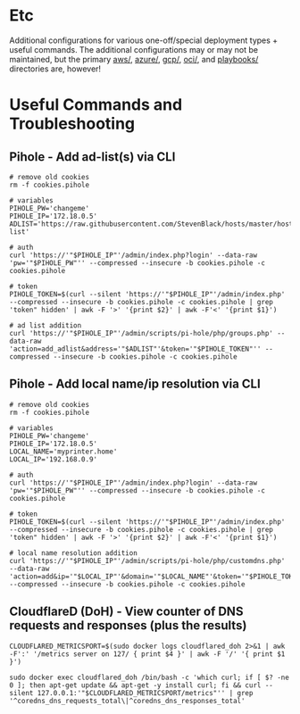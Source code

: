 # Etc
Additional configurations for various one-off/special deployment types + useful commands. The additional configurations may or may not be maintained, but the primary [aws/](../aws), [azure/](../azure), [gcp/](../gcp), [oci/](../oci), and [playbooks/](../playbooks) directories are, however!

# Useful Commands and Troubleshooting

## Pihole - Add ad-list(s) via CLI
```
# remove old cookies
rm -f cookies.pihole

# variables
PIHOLE_PW='changeme'
PIHOLE_IP='172.18.0.5'
ADLIST='https://raw.githubusercontent.com/StevenBlack/hosts/master/hosts+https://mirror1.malwaredomains.com/files/justdomains&comment=malware-list'

# auth
curl 'https://'"$PIHOLE_IP"'/admin/index.php?login' --data-raw 'pw='"$PIHOLE_PW"'' --compressed --insecure -b cookies.pihole -c cookies.pihole

# token
PIHOLE_TOKEN=$(curl --silent 'https://'"$PIHOLE_IP"'/admin/index.php' --compressed --insecure -b cookies.pihole -c cookies.pihole | grep 'token" hidden' | awk -F '>' '{print $2}' | awk -F'<' '{print $1}')

# ad list addition
curl 'https://'"$PIHOLE_IP"'/admin/scripts/pi-hole/php/groups.php' --data-raw 'action=add_adlist&address='"$ADLIST"'&token='"$PIHOLE_TOKEN"'' --compressed --insecure -b cookies.pihole -c cookies.pihole
```

## Pihole - Add local name/ip resolution via CLI
```
# remove old cookies
rm -f cookies.pihole

# variables
PIHOLE_PW='changeme'
PIHOLE_IP='172.18.0.5'
LOCAL_NAME='myprinter.home'
LOCAL_IP='192.168.0.9'

# auth
curl 'https://'"$PIHOLE_IP"'/admin/index.php?login' --data-raw 'pw='"$PIHOLE_PW"'' --compressed --insecure -b cookies.pihole -c cookies.pihole

# token
PIHOLE_TOKEN=$(curl --silent 'https://'"$PIHOLE_IP"'/admin/index.php' --compressed --insecure -b cookies.pihole -c cookies.pihole | grep 'token" hidden' | awk -F '>' '{print $2}' | awk -F'<' '{print $1}')

# local name resolution addition
curl 'https://'"$PIHOLE_IP"'/admin/scripts/pi-hole/php/customdns.php' --data-raw 'action=add&ip='"$LOCAL_IP"'&domain='"$LOCAL_NAME"'&token='"$PIHOLE_TOKEN"'' --compressed --insecure -b cookies.pihole -c cookies.pihole
```

## CloudflareD (DoH) - View counter of DNS requests and responses (plus the results)
```
CLOUDFLARED_METRICSPORT=$(sudo docker logs cloudflared_doh 2>&1 | awk -F':' '/metrics server on 127/ { print $4 }' | awk -F '/' '{ print $1 }')

sudo docker exec cloudflared_doh /bin/bash -c 'which curl; if [ $? -ne 0 ]; then apt-get update && apt-get -y install curl; fi && curl --silent 127.0.0.1:'"$CLOUDFLARED_METRICSPORT/metrics"'' | grep '^coredns_dns_requests_total\|^coredns_dns_responses_total'
```
